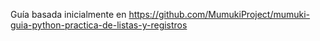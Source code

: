 Guía basada inicialmente en https://github.com/MumukiProject/mumuki-guia-python-practica-de-listas-y-registros 
